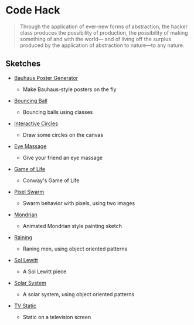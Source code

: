 # Code Hack

> Through the application of ever-new forms of abstraction,
the hacker class produces the possibility of production, the
possibility of making something of and with the world—
and of living off the surplus produced by the application of
abstraction to nature—to any nature.

## Sketches

* [Bauhaus Poster Generator](bauhaus_poster_generator)
	* Make Bauhaus-style posters on the fly

* [Bouncing Ball](bouncing_ball_class)
	* Bouncing balls using classes

* [Interactive Circles](circles_interactive)
	* Draw some circles on the canvas

* [Eye Massage](eye_massage_interactive)
	* Give your friend an eye massage

* [Game of Life](game_of_life)
	* Conway's Game of Life

* [Pixel Swarm](media_pixel_swarm)
	* Swarm behavior with pixels, using two images

* [Mondrian](mondrian)
	* Animated Mondrian style painting sketch

* [Raining](raining_oo)
	* Raning men, using object oriented patterns

* [Sol Lewitt](sol_lewitt_coded)
	* A Sol Lewitt piece

* [Solar System](solar_system_oo)
	* A solar system, using object oriented patterns

* [TV Static](tv_static)
	* Static on a television screen
